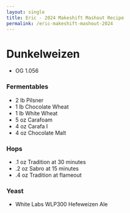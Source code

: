 ```yaml
---
layout: single
title: Eric - 2024 Makeshift Mashout Recipe
permalink: /eric-makeshift-mashout-2024
---
```


# Dunkelweizen

- OG 1.056

### Fermentables
- 2 lb Pilsner 
- 1 lb Chocolate Wheat
- 1 lb White Wheat
- 5 oz Carafoam
- 4 oz Carafa I
- 4 oz Chocolate Malt


### Hops
- .1 oz Tradition at 30 minutes
- .2 oz Sabro at 15 minutes
- .4 oz Tradition at flameout

### Yeast
- White Labs WLP300 Hefeweizen Ale

